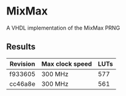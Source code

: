 # MixMax
A VHDL implementation of the MixMax PRNG

## Results

| Revision | Max clock speed | LUTs |
| -------- | --------------- | ---- |
| f933605  |         300 MHz |  577 |
| cc46a8e  |         300 MHz |  561 |    